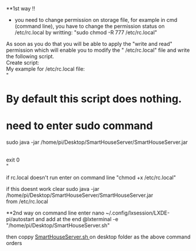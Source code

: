 
**1st way !!
- you  need to change permission on storage file, for example in cmd (command line), you have to change the permission status on /etc/rc.local by writting: 
 "sudo chmod -R 777 /etc/rc.local" </br>

As soon as you do that you will be able to apply the "write and read" permission which will enable you to modify the " /etc/rc.local" file and write the following script.
</br>
Create script:</br>
My example for /etc/rc.local file:  </br>
" 
 # By default this script does nothing.</br>
 # need to enter sudo command</br>

sudo java -jar /home/pi/Desktop/SmartHouseServer/SmartHouseServer.jar</br>

</br>
exit 0</br>
"


if rc.local doesn't run enter on command line "chmod +x /etc/rc.local"

if this doesnt work clear 
sudo java -jar /home/pi/Desktop/SmartHouseServer/SmartHouseServer.jar</br>
from /etc/rc.local

**2nd way 
on command line enter
nano ~/.config/lxsession/LXDE-pi/autostart
and add at the end 
@lxterminal -e "/home/pi/Desktop/SmartHouseServer.sh"

then coppy [SmartHouseServer.sh ](https://github.com/tsoglani/SpeechRaspberrySmartHouse/blob/master/SmartHouseServer.sh) on desktop folder as the above command orders


